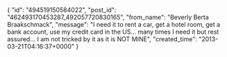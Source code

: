  {
   "id": "494519150584022",
   "post_id": "462493170453287_492057720830165",
   "from_name": "Beverly Berta Braakschmack",
   "message": "I need it to rent a car, get a hotel room, get a bank account, use my credit card in the US... many times I need it but rest assured... I am not tricked by it as it is NOT MINE",
   "created_time": "2013-03-21T04:16:37+0000"
 }
